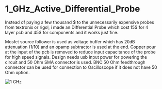 # 1_GHz_Active_Differential_Probe

Instead of paying a few thousand $ to the unnecessarily expensive probes from textronix or rigol, i made an Differential Probe which cost
15$ for 4 layer pcb and 45$ for components and it works just fine.

Mosfet source follower is used as voltage buffer which has 20dB attenuation (1/10) and an opamp subtractor is used at the end. Copper pour at the input of the pcb is removed
to reduce input capacitance of the probe for high speed signals. Design needs usb input power for powering the circuit and 50 Ohm SMA connector
is used. BNC 50 Ohm feedthrough connector can be used for connection to Oscilloscope if it does not have 50 Ohm option.

![1 GHz](https://user-images.githubusercontent.com/61315249/96349553-17d8a400-10b9-11eb-9e47-c789896db852.png)

